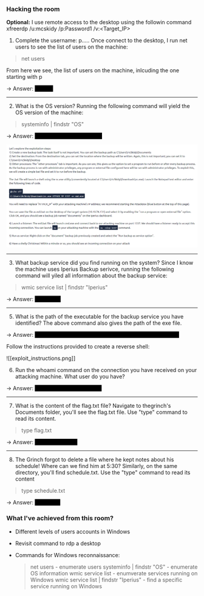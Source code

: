 ### Hacking the room
**Optional:** I use remote access to the desktop using the followin command
xfreerdp /u:mcskidy /p:Password1 /v:<Target_IP>

1. Complete the username: p.....
Once connect to the desktop, I run net users to see the list of users on the machine:

> net users

From here we see, the list of users on the machine, inlcuding the one starting with p

-> Answer: <span style="background-color: #000; color:#000">pepper</span>

----------------------------------------
2. What is the OS version?
Running the following command will yield the OS version of the machine:

> systeminfo | findstr "OS"

-> Answer:  <span style="background-color: #000; color:#000">10.0.17763 N/A Build 17763</span>

![exploit_instructions](https://github.com/hhphu/Write-Ups/blob/main/TryHackMe/Christmas%20Advent%202021/%5BDay%2013%5D%20Networking%20-%20The%20Lost%20The%20Plan!/Files/exploit_instructions.png)

-------------------------------
3. What backup service did you find running on the system?
Since I know the machine uses Iperius Backup serivce, running the following command will yiled all information about the backup service:

> wmic service list | findstr "Iperius"

-> Answer: <span style="background-color: #000; color:#000">Iperiussvc</span>

----------------------------------------------------------
5. What is the path of the executable for the backup service you have identified?
The above command also gives the path of the exe file.

-> Answer: <span style="background-color: #000; color:#000">C:\Program Files (x86)\Iperius Backup\IperiusService.exe</span>

Follow the instructions provided to create a reverse shell:

![[exploit_instructions.png]]

6. Run the whoami command on the connection you have received on your attacking machine. What user do you have?

-> Answer: <span style="background-color: #000; color:#000">the-grinch-hack\thegrinch</span>

---------------------------------------
7. What is the content of the flag.txt file?
Navigate to thegrinch's Documents folder, you'll see the flag.txt file. Use "type" command to read its content.

> type flag.txt

-> Answer: <span style="background-color: #000; color:#000">THM-736635221</span>

--------------------------------------
8. The Grinch forgot to delete a file where he kept notes about his schedule! Where can we find him at 5:30?
Similarly, on the same directory, you'll find schedule.txt. Use the "type" command to read its content

> type schedule.txt

-> Answer: <span style="background-color: #000; color:#000">jazzercise</span>


### What I've achieved from this room?
* Different levels of users accounts in Windows
* Revisit command to rdp a desktop
* Commands for Windows reconnaissance: 

	> net users - enumerate users
	>systeminfo | findstr "OS" - enumerate OS information
	>wmic service list - enumverate services running on Windows
	>wmic service list | findstr "Iperius" - find a specific service running on Windows
	
				
		
